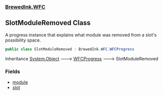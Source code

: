 ### [BrewedInk.WFC](./BrewedInk-WFC.md 'BrewedInk.WFC')
## SlotModuleRemoved Class
A progress instance that explains what module was removed from a slot's possibility space.  
```csharp
public class SlotModuleRemoved : BrewedInk.WFC.WFCProgress
```
Inheritance [System.Object](https://docs.microsoft.com/en-us/dotnet/api/System.Object 'System.Object') &#129106; [WFCProgress](./BrewedInk-WFC-WFCProgress.md 'BrewedInk.WFC.WFCProgress') &#129106; SlotModuleRemoved  
### Fields
- [module](./BrewedInk-WFC-SlotModuleRemoved-module.md 'BrewedInk.WFC.SlotModuleRemoved.module')
- [slot](./BrewedInk-WFC-SlotModuleRemoved-slot.md 'BrewedInk.WFC.SlotModuleRemoved.slot')
